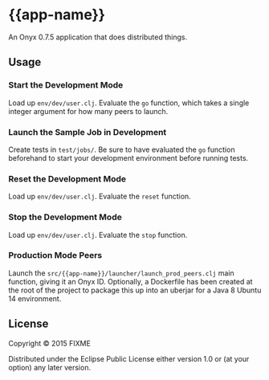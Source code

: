 # {{app-name}}

An Onyx 0.7.5 application that does distributed things.

## Usage

### Start the Development Mode

Load up `env/dev/user.clj`. Evaluate the `go` function, which takes a single integer argument for how many peers to launch.

### Launch the Sample Job in Development

Create tests in `test/jobs/`. Be sure to have evaluated the `go` function beforehand to start your development environment before running tests.

### Reset the Development Mode

Load up `env/dev/user.clj`. Evaluate the `reset` function.

### Stop the Development Mode

Load up `env/dev/user.clj`. Evaluate the `stop` function.

### Production Mode Peers

Launch the `src/{{app-name}}/launcher/launch_prod_peers.clj` main function, giving it an Onyx ID. Optionally, a Dockerfile has been created at the root of the project to package this up into an uberjar for a Java 8 Ubuntu 14 environment.

## License

Copyright © 2015 FIXME

Distributed under the Eclipse Public License either version 1.0 or (at
your option) any later version.

